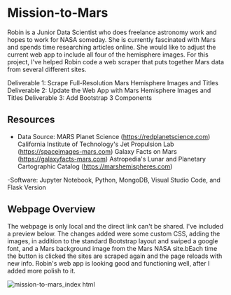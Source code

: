 # Mission-to-Mars

Robin is a Junior Data Scientist who does freelance astronomy work and hopes to work for NASA someday. She is currently fascinated with Mars and spends time researching articles online. She would like to adjust the current web app to include all four of the hemisphere images. For this project, I've helped Robin code a web scraper that puts together Mars data from several different sites.

Deliverable 1: Scrape Full-Resolution Mars Hemisphere Images and Titles
Deliverable 2: Update the Web App with Mars Hemisphere Images and Titles
Deliverable 3: Add Bootstrap 3 Components

## Resources
- Data Source: 
MARS Planet Science (https://redplanetscience.com)
California Institute of Technology's Jet Propulsion Lab (https://spaceimages-mars.com)
Galaxy Facts on Mars (https://galaxyfacts-mars.com)
Astropedia's Lunar and Planetary Cartographic Catalog (https://marshemispheres.com)

-Software: 
Jupyter Notebook, Python, MongoDB, Visual Studio Code, and Flask Version

## Webpage Overview
The webpage is only local and the direct link can't be shared. I've included a preview below. The changes added were some custom CSS, adding the images, in addition to the standard Bootstrap layout and swiped a google font, and a Mars background image from the Mars NASA site.bEach time the button is clicked the sites are scraped again and the page reloads with new info. Robin's web app is looking good and functioning well, after I added more polish to it.

![mission-to-mars_index html](https://user-images.githubusercontent.com/108022219/187505867-e413ff63-fdc1-4a39-b287-103315770147.jpg)
